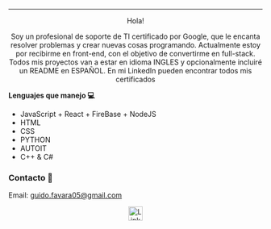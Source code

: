 
***
<p align="center">
Hola! 
</p>

<p align="center">
Soy un profesional de soporte de TI certificado por Google, que le encanta resolver problemas y crear nuevas cosas programando. Actualmente estoy por recibirme en front-end, con el objetivo de convertirme en full-stack. Todos mis proyectos van a estar en idioma INGLES y opcionalmente incluiré un README en ESPAÑOL. En mi LinkedIn pueden encontrar todos mis certificados
</p>


  <strong>Lenguajes que manejo 💻 </strong>

- JavaScript + React + FireBase + NodeJS
- HTML
- CSS
- PYTHON
- AUTOIT
- C++ & C#


### Contacto 📧 
Email: guido.favara05@gmail.com

<p align="center">
  <a href="https://www.linkedin.com/in/guido-favara/" target="_blank">
    <img align="center" src="https://cdn.jsdelivr.net/npm/simple-icons@3.0.1/icons/linkedin.svg" alt="LinkedIn" height="28px" width="28px" />
  </a>
